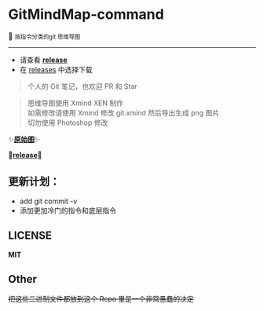 # GitMindMap-command

:blue_book: <small> 按指令分类的git 思维导图</small>

---

* 请查看 [**release**](https://github.com/Kuri-su/GitMindMap-command/releases)
* 在 [releases](https://github.com/Kuri-su/GitMindMap-command/releases) 中选择下载

> 个人的 Git 笔记，也欢迎 PR 和 Star

> 思维导图使用 Xmind XEN 制作  
> 如需修改请使用 Xmind 修改 git.xmind 然后导出生成 png 图片  
> 切勿使用 Photoshop 修改

:sparkles:[**原始图**](https://github.com/kurisu-public/GitMindMap-command-img/blob/master/Git_V2.16.2.png?raw=true "pic" ):sparkles:

:crystal_ball:[**release**](https://github.com/Kuri-su/GitMindMap-command/releases "pdf" ):crystal_ball:


## 更新计划：

* add git commit -v
* 添加更加冷门的指令和底层指令

## LICENSE

**MIT**

## Other
~~把这些二进制文件都放到这个 Repo 里是一个非常愚蠢的决定~~
